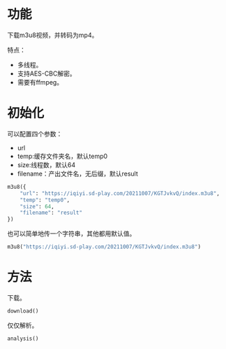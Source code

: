 # 功能

下载m3u8视频，并转码为mp4。

特点：
 - 多线程。
 - 支持AES-CBC解密。
 - 需要有ffmpeg。
# 初始化

可以配置四个参数：

 - url
 - temp:缓存文件夹名，默认temp0
 - size:线程数，默认64
 - filename：产出文件名，无后缀，默认result

```python
m3u8({
	"url": "https://iqiyi.sd-play.com/20211007/KGTJvkvQ/index.m3u8",
	"temp": "temp0",
	"size": 64,
	"filename": "result"
})
```
也可以简单地传一个字符串，其他都用默认值。
```python
m3u8("https://iqiyi.sd-play.com/20211007/KGTJvkvQ/index.m3u8")
```
# 方法

下载。
```python
download()
```
仅仅解析。
```python
analysis()
```